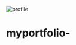 ![profile](https://github.com/user-attachments/assets/60a8c1a2-f1b4-455e-997f-cfef96a0b995)
# myportfolio-
